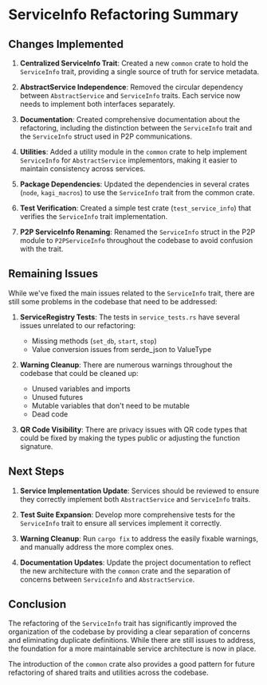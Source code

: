# ServiceInfo Refactoring Summary

## Changes Implemented

1. **Centralized ServiceInfo Trait**: Created a new `common` crate to hold the `ServiceInfo` trait, providing a single source of truth for service metadata.

2. **AbstractService Independence**: Removed the circular dependency between `AbstractService` and `ServiceInfo` traits. Each service now needs to implement both interfaces separately.

3. **Documentation**: Created comprehensive documentation about the refactoring, including the distinction between the `ServiceInfo` trait and the `ServiceInfo` struct used in P2P communications.

4. **Utilities**: Added a utility module in the `common` crate to help implement `ServiceInfo` for `AbstractService` implementors, making it easier to maintain consistency across services.

5. **Package Dependencies**: Updated the dependencies in several crates (`node`, `kagi_macros`) to use the `ServiceInfo` trait from the common crate.

6. **Test Verification**: Created a simple test crate (`test_service_info`) that verifies the `ServiceInfo` trait implementation.

7. **P2P ServiceInfo Renaming**: Renamed the `ServiceInfo` struct in the P2P module to `P2PServiceInfo` throughout the codebase to avoid confusion with the trait.

## Remaining Issues

While we've fixed the main issues related to the `ServiceInfo` trait, there are still some problems in the codebase that need to be addressed:

1. **ServiceRegistry Tests**: The tests in `service_tests.rs` have several issues unrelated to our refactoring:
   - Missing methods (`set_db`, `start`, `stop`)
   - Value conversion issues from serde_json to ValueType

2. **Warning Cleanup**: There are numerous warnings throughout the codebase that could be cleaned up:
   - Unused variables and imports
   - Unused futures
   - Mutable variables that don't need to be mutable
   - Dead code

3. **QR Code Visibility**: There are privacy issues with QR code types that could be fixed by making the types public or adjusting the function signature.

## Next Steps

1. **Service Implementation Update**: Services should be reviewed to ensure they correctly implement both `AbstractService` and `ServiceInfo` traits.

2. **Test Suite Expansion**: Develop more comprehensive tests for the `ServiceInfo` trait to ensure all services implement it correctly.

3. **Warning Cleanup**: Run `cargo fix` to address the easily fixable warnings, and manually address the more complex ones.

4. **Documentation Updates**: Update the project documentation to reflect the new architecture with the `common` crate and the separation of concerns between `ServiceInfo` and `AbstractService`.

## Conclusion

The refactoring of the `ServiceInfo` trait has significantly improved the organization of the codebase by providing a clear separation of concerns and eliminating duplicate definitions. While there are still issues to address, the foundation for a more maintainable service architecture is now in place.

The introduction of the `common` crate also provides a good pattern for future refactoring of shared traits and utilities across the codebase. 